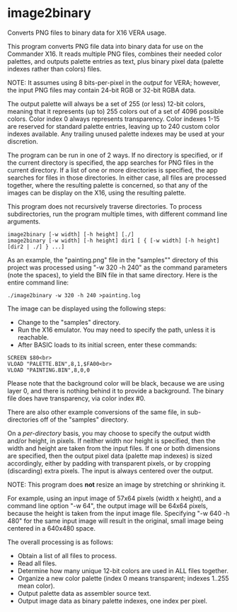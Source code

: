 # image2binary
Converts PNG files to binary data for X16 VERA usage.

This program converts PNG file data into binary data for use on the
Commander X16. It reads multiple PNG files, combines their needed
color palettes, and outputs palette entries as text, plus binary
pixel data (palette indexes rather than colors) files.

NOTE: It assumes using 8 bits-per-pixel in the <i>output</i> for VERA; however, the input PNG files may contain 24-bit RGB or 32-bit RGBA data.

The output palette will always be a set of 255 (or less) 12-bit colors,
meaning that it represents (up to) 255 colors out of a set of 4096 possible
colors. Color index 0 always represents transparency.
Color indexes 1-15 are reserved for standard palette entries, leaving
up to 240 custom color indexes available.
Any trailing unused palette indexes may be used at your discretion.

The program can be run in one of 2 ways. If no directory is specified, or if
the current directory is specified, the app searches for PNG files in the
current directory. If a list of one or more directories is specified, the app
searches for files in those directories. In either case, all files are
processed together, where the resulting palette is concerned, so that any of
the images can be display on the X16, using the resulting palette.

This program does not recursively traverse directories. To process subdirectories,
run the program multiple times, with different command line arguments.

```
image2binary [-w width] [-h height] [./]
image2binary [-w width] [-h height] dir1 [ { [-w width] [-h height] [dir2 | ./] } ...]
```

As an example, the "painting.png" file in the "samples"" directory of this project was
processed using "-w 320 -h 240" as the command parameters (note the spaces), to yield the BIN file in that same directory. Here is the entire command line:

```
./image2binary -w 320 -h 240 >painting.log
```

The image can be displayed using the following steps:

* Change to the "samples" directory.
* Run the X16 emulator. You may need to specify the path, unless it is reachable.
* After BASIC loads to its initial screen, enter these commands:

```
SCREEN $80<br>
VLOAD "PALETTE.BIN",8,1,$FA00<br>
VLOAD "PAINTING.BIN",8,0,0
```

Please note that the background color will be black, because we are using layer 0,
and there is nothing behind it to provide a background. The binary
file does have transparency, via color index #0.

There are also other example conversions of the same file, in sub-directories off of
the "samples" directory.

On a <i>per-directory</i> basis, you may choose to specify the output width and/or height, in pixels.
If neither width nor height is specified, then the width and height are taken from
the input files. If one or both dimensions are specified, then the output pixel data
(palette map indexes) is sized accordingly, either by padding with transparent pixels,
or by cropping (discarding) extra pixels. The input is always centered over the output.

NOTE: This program does <b>not</b> resize an image by stretching or shrinking it.

For example, using an input image of 57x64 pixels (width x height), and a command
line option "-w 64", the output image will be 64x64 pixels, because the height is
taken from the input image file. Specifying "-w 640 -h 480" for the same input image
will result in the original, small image being centered in a 640x480 space.

The overall processing is as follows:
* Obtain a list of all files to process.
* Read all files.
* Determine how many unique 12-bit colors are used in ALL files together.
* Organize a new color palette (index 0 means transparent; indexes 1..255 mean color).
* Output palette data as assembler source text.
* Output image data as binary palette indexes, one index per pixel.
